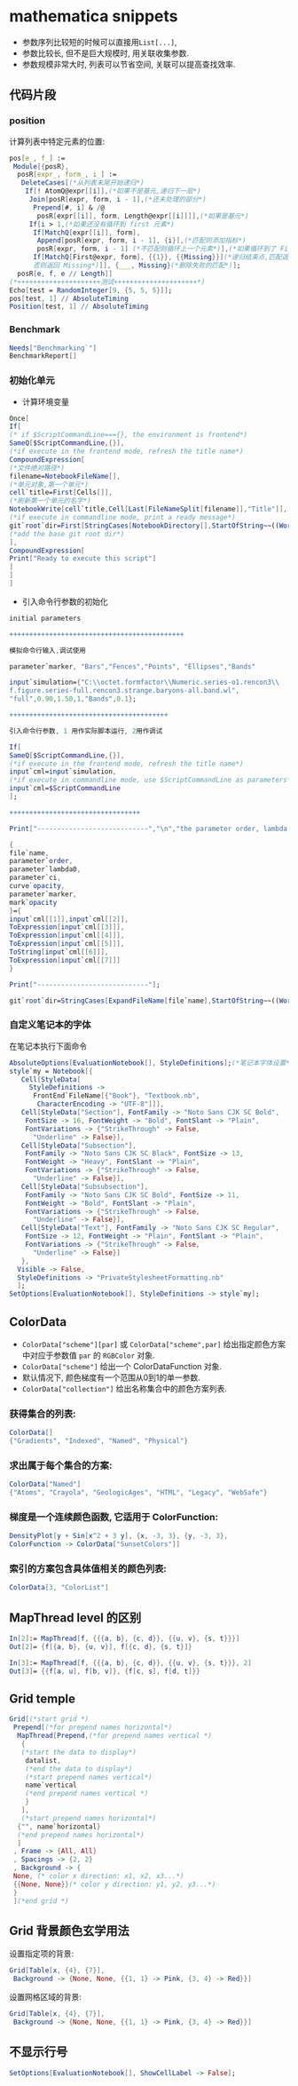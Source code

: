 # mathematica snippets

+ 参数序列比较短的时候可以直接用`List[...]`,
+ 参数比较长, 但不是巨大规模时, 用关联收集参数.
+ 参数规模非常大时, 列表可以节省空间, 关联可以提高查找效率.

## 代码片段

### position

计算列表中特定元素的位置:

```mathematica
pos[e_, f_] :=
 Module[{posR},
  posR[expr_, form_, i_] :=
   DeleteCases[(*从列表末尾开始递归*)
    If[! AtomQ@expr[[i]],(*如果不是基元,递归下一层*)
     Join[posR[expr, form, i - 1],(*还未处理的部分*)
      Prepend[#, i] & /@
       posR[expr[[i]], form, Length@expr[[i]]]],(*如果是基元*)
     If[i > 1,(*如果还没有循环到 first 元素*)
      If[MatchQ[expr[[i]], form],
       Append[posR[expr, form, i - 1], {i}],(*匹配则添加指标*)
       posR[expr, form, i - 1] (*不匹配则循环上一个元素*)],(*如果循环到了 First 元素*)
      If[MatchQ[First@expr, form], {{1}}, {{Missing}}](*递归结束点,匹配返回{1},
      否则返回 Missing*)]], {___, Missing}(*删除失败的匹配*)];
  posR[e, f, e // Length]]
(*+++++++++++++++++++++测试+++++++++++++++++++++*)
Echo[test = RandomInteger[9, {5, 5, 5}]];
pos[test, 1] // AbsoluteTiming
Position[test, 1] // AbsoluteTiming
```

### Benchmark

```mathematica
Needs["Benchmarking`"]
BenchmarkReport[]
```

### 初始化单元

+ 计算环境变量

```mathematica
Once[
If[
(* if $ScriptCommandLine==={}, the environment is frontend*)
SameQ[$ScriptCommandLine,{}],
(*if execute in the frontend mode, refresh the title name*)
CompoundExpression[
(*文件绝对路径*)
filename=NotebookFileName[],
(*单元对象,第一个单元*)
cell`title=First[Cells[]],
(*刷新第一个单元的名字*)
NotebookWrite[cell`title,Cell[Last[FileNameSplit[filename]],"Title"]],
(*if execute in commandline mode, print a ready message*)
git`root`dir=First[StringCases[NotebookDirectory[],StartOfString~~((WordCharacter|":"|"\\")..)~~"octet.formfactor"]]
(*add the base git root dir*)
],
CompoundExpression[
Print["Ready to execute this script"]
]
]
]
```

+ 引入命令行参数的初始化

```mathematica
initial parameters

++++++++++++++++++++++++++++++++++++++++++++

模拟命令行输入,调试使用

parameter`marker, "Bars","Fences","Points", "Ellipses","Bands"

input`simulation={"C:\\octet.formfactor\\Numeric.series-o1.rencon3\\
f.figure.series-full.rencon3.strange.baryons-all.band.wl",
"full",0.90,1.50,1,"Bands",0.1};

++++++++++++++++++++++++++++++++++++++++

引入命令行参数, 1 用作实际脚本运行, 2用作调试

If[
SameQ[$ScriptCommandLine,{}],
(*if execute in the frontend mode, refresh the title name*)
input`cml=input`simulation,
(*if execute in commandline mode, use $ScriptCommandLine as parameters*)
input`cml=$ScriptCommandLine
];

+++++++++++++++++++++++++++++++++

Print["----------------------------","\n","the parameter order, lambda, ci is","\n","----------------------------"];

{
file`name,
parameter`order,
parameter`lambda0,
parameter`ci,
curve`opacity,
parameter`marker,
mark`opacity
}={
input`cml[[1]],input`cml[[2]],
ToExpression[input`cml[[3]]],
ToExpression[input`cml[[4]]],
ToExpression[input`cml[[5]]],
ToString[input`cml[[6]]],
ToExpression[input`cml[[7]]]
}

Print["----------------------------"];

git`root`dir=StringCases[ExpandFileName[file`name],StartOfString~~((WordCharacter|":"|"\\")..)~~"octet.formfactor"][[1]]
```

### 自定义笔记本的字体

在笔记本执行下面命令

```mathematica
AbsoluteOptions[EvaluationNotebook[], StyleDefinitions];(*笔记本字体设置*)
style`my = Notebook[{
   Cell[StyleData[
     StyleDefinitions ->
      FrontEnd`FileName[{"Book"}, "Textbook.nb",
       CharacterEncoding -> "UTF-8"]]],
   Cell[StyleData["Section"], FontFamily -> "Noto Sans CJK SC Bold",
    FontSize -> 16, FontWeight -> "Bold", FontSlant -> "Plain",
    FontVariations -> {"StrikeThrough" -> False,
      "Underline" -> False}],
   Cell[StyleData["Subsection"],
    FontFamily -> "Noto Sans CJK SC Black", FontSize -> 13,
    FontWeight -> "Heavy", FontSlant -> "Plain",
    FontVariations -> {"StrikeThrough" -> False,
      "Underline" -> False}],
   Cell[StyleData["Subsubsection"],
    FontFamily -> "Noto Sans CJK SC Bold", FontSize -> 11,
    FontWeight -> "Bold", FontSlant -> "Plain",
    FontVariations -> {"StrikeThrough" -> False,
      "Underline" -> False}],
   Cell[StyleData["Text"], FontFamily -> "Noto Sans CJK SC Regular",
    FontSize -> 12, FontWeight -> "Plain", FontSlant -> "Plain",
    FontVariations -> {"StrikeThrough" -> False,
      "Underline" -> False}]
   },
  Visible -> False,
  StyleDefinitions -> "PrivateStylesheetFormatting.nb"
  ];
SetOptions[EvaluationNotebook[], StyleDefinitions -> style`my];
```

## ColorData

+ `ColorData["scheme"][par]` 或 `ColorData["scheme",par]` 给出指定颜色方案中对应于参数值 `par` 的 `RGBColor` 对象.
+ `ColorData["scheme"]` 给出一个 ColorDataFunction 对象.
+ 默认情况下, 颜色梯度有一个范围从0到1的单一参数.
+ `ColorData["collection"]` 给出名称集合中的颜色方案列表.

### 获得集合的列表:

```mathematica
ColorData[]
{"Gradients", "Indexed", "Named", "Physical"}
```

### 求出属于每个集合的方案:

```mathematica
ColorData["Named"]
{"Atoms", "Crayola", "GeologicAges", "HTML", "Legacy", "WebSafe"}
```

### 梯度是一个连续颜色函数, 它适用于 ColorFunction:

```mathematica
DensityPlot[y + Sin[x^2 + 3 y], {x, -3, 3}, {y, -3, 3},
ColorFunction -> ColorData["SunsetColors"]]
```

### 索引的方案包含具体值相关的颜色列表:

```mathematica
ColorData[3, "ColorList"]
```

## MapThread level 的区别

```mathematica
In[2]:= MapThread[f, {{{a, b}, {c, d}}, {{u, v}, {s, t}}}]
Out[2]= {f[{a, b}, {u, v}], f[{c, d}, {s, t}]}
```

```mathematica
In[3]:= MapThread[f, {{{a, b}, {c, d}}, {{u, v}, {s, t}}}, 2]
Out[3]= {{f[a, u], f[b, v]}, {f[c, s], f[d, t]}}
```

## Grid temple

```mathematica
Grid[(*start grid *)
 Prepend[(*for prepend names horizontal*)
  MapThread[Prepend,(*for prepend names vertical *)
   {
   (*start the data to display*)
    datalist,
    (*end the data to display*)
    (*start prepend names vertical*)
    name`vertical
    (*end prepend names vertical *)
    }
   ],
   (*start prepend names horizontal*)
  {"", name`horizontal}
  (*end prepend names horizontal*)
  ]
 , Frame -> {All, All}
 , Spacings -> {2, 2}
 , Background -> {
 None, (* color x direction: x1, x2, x3...*)
 {{None, None}}(* color y direction: y1, y2, y3...*)
 }
 ](*end grid *)
```

## Grid 背景颜色玄学用法

设置指定项的背景:

```mathematica
Grid[Table[x, {4}, {7}],
 Background -> {None, None, {{1, 1} -> Pink, {3, 4} -> Red}}]
```

设置网格区域的背景:

```mathematica
Grid[Table[x, {4}, {7}],
 Background -> {None, None, {{1, 1} -> Pink, {3, 4} -> Red}}]
```

## 不显示行号

```mathematica
SetOptions[EvaluationNotebook[], ShowCellLabel -> False];
```

